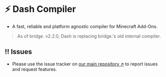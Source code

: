 # ⚡️ Dash Compiler

-   A fast, reliable and platform agnostic compiler for Minecraft Add-Ons.

> As of bridge. v2.2.0, Dash is replacing bridge.'s old internal compiler.

## ‼️ Issues

-   Please use the issue tracker on [our main repository ↗️](https://github.com/bridge-core/editor) to report issues and request features.
